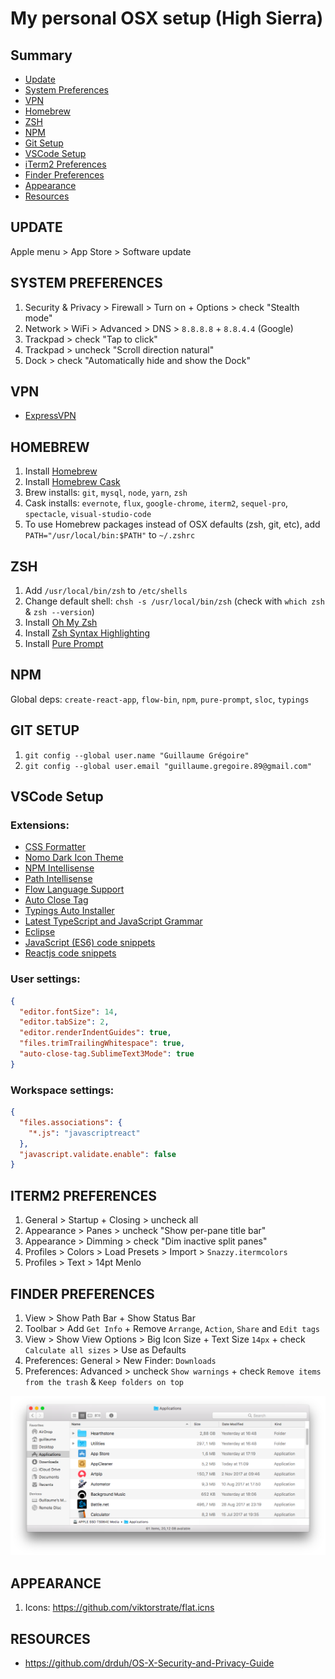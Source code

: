 # My personal OSX setup (High Sierra)

## Summary

* [Update](#update)
* [System Preferences](#system-preferences)
* [VPN](#vpn)
* [Homebrew](#homebrew)
* [ZSH](#zsh)
* [NPM](#npm)
* [Git Setup](#git-setup)
* [VSCode Setup](#vscode-setup)
* [iTerm2 Preferences](#iterm2-preferences)
* [Finder Preferences](#finder-preferences)
* [Appearance](#appearance)
* [Resources](#resources)

## UPDATE

Apple menu > App Store > Software update

## SYSTEM PREFERENCES

1. Security & Privacy > Firewall > Turn on + Options > check "Stealth mode"
2. Network > WiFi > Advanced > DNS > `8.8.8.8` + `8.8.4.4` (Google)
3. Trackpad > check "Tap to click"
4. Trackpad > uncheck "Scroll direction natural"
5. Dock > check "Automatically hide and show the Dock"

## VPN

* [ExpressVPN](https://www.expressvpn.com)

## HOMEBREW

1. Install [Homebrew](http://brew.sh)
2. Install [Homebrew Cask](https://caskroom.github.io)
3. Brew installs: `git`, `mysql`, `node`, `yarn`, `zsh`
4. Cask installs: `evernote`, `flux`, `google-chrome`, `iterm2`, `sequel-pro`, `spectacle`, `visual-studio-code`
5. To use Homebrew packages instead of OSX defaults (zsh, git, etc), add `PATH="/usr/local/bin:$PATH"` to `~/.zshrc`

## ZSH

1. Add `/usr/local/bin/zsh` to `/etc/shells`
2. Change default shell: `chsh -s /usr/local/bin/zsh` (check with `which zsh` & `zsh --version`)
3. Install [Oh My Zsh](http://ohmyz.sh)
4. Install [Zsh Syntax Highlighting](https://github.com/zsh-users/zsh-syntax-highlighting/blob/master/INSTALL.md#oh-my-zsh)
5. Install [Pure Prompt](https://github.com/sindresorhus/pure)

## NPM

Global deps: `create-react-app`, `flow-bin`, `npm`, `pure-prompt`, `sloc`, `typings`

## GIT SETUP

1. `git config --global user.name "Guillaume Grégoire"`
2. `git config --global user.email "guillaume.gregoire.89@gmail.com"`

## VSCode Setup

### Extensions: 

* [CSS Formatter](https://marketplace.visualstudio.com/items?itemName=aeschli.vscode-css-formatter)
* [Nomo Dark Icon Theme](https://marketplace.visualstudio.com/items?itemName=be5invis.vscode-icontheme-nomo-dark)
* [NPM Intellisense](https://marketplace.visualstudio.com/items?itemName=christian-kohler.npm-intellisense)
* [Path Intellisense](https://marketplace.visualstudio.com/items?itemName=christian-kohler.path-intellisense)
* [Flow Language Support](https://marketplace.visualstudio.com/items?itemName=flowtype.flow-for-vscode)
* [Auto Close Tag](https://marketplace.visualstudio.com/items?itemName=formulahendry.auto-close-tag)
* [Typings Auto Installer](https://marketplace.visualstudio.com/items?itemName=jvitor83.typings-autoinstaller)
* [Latest TypeScript and JavaScript Grammar](https://marketplace.visualstudio.com/items?itemName=ms-vscode.typescript-javascript-grammar)
* [Eclipse](https://marketplace.visualstudio.com/items?itemName=tdtp23.eclipse-theme)
* [JavaScript (ES6) code snippets](https://marketplace.visualstudio.com/items?itemName=xabikos.JavaScriptSnippets)
* [Reactjs code snippets](https://marketplace.visualstudio.com/items?itemName=xabikos.ReactSnippets)

### User settings:

```json
{
  "editor.fontSize": 14,
  "editor.tabSize": 2,
  "editor.renderIndentGuides": true,
  "files.trimTrailingWhitespace": true,
  "auto-close-tag.SublimeText3Mode": true
}
```

### Workspace settings:

```json
{
  "files.associations": {
    "*.js": "javascriptreact"
  },
  "javascript.validate.enable": false
}
```

## ITERM2 PREFERENCES

1. General > Startup + Closing > uncheck all
2. Appearance > Panes > uncheck "Show per-pane title bar"
3. Appearance > Dimming > check "Dim inactive split panes" 
4. Profiles > Colors > Load Presets > Import > `Snazzy.itermcolors`
5. Profiles > Text > 14pt Menlo

## FINDER PREFERENCES

1. View > Show Path Bar + Show Status Bar
2. Toolbar > Add `Get Info` + Remove `Arrange`, `Action`, `Share` and `Edit tags`
3. View > Show View Options > Big Icon Size + Text Size `14px` + check `Calculate all sizes` > Use as Defaults
4. Preferences: General > New Finder: `Downloads`
5. Preferences: Advanced > uncheck `Show warnings` + check `Remove items from the trash` & `Keep folders on top`

![screenshot](https://github.com/ggregoire/osx-setup/blob/master/Finder.png?raw=true)

## APPEARANCE

1. Icons: https://github.com/viktorstrate/flat.icns

## RESOURCES

* https://github.com/drduh/OS-X-Security-and-Privacy-Guide
